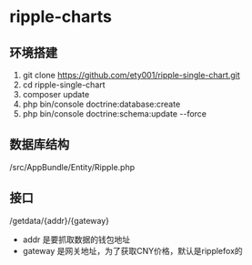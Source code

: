 ripple-charts
=============

## 环境搭建

1. git clone https://github.com/ety001/ripple-single-chart.git
2. cd ripple-single-chart
3. composer update
4. php bin/console doctrine:database:create
5. php bin/console doctrine:schema:update --force

## 数据库结构

/src/AppBundle/Entity/Ripple.php

## 接口

/getdata/{addr}/{gateway}

* addr 是要抓取数据的钱包地址
* gateway 是网关地址，为了获取CNY价格，默认是ripplefox的